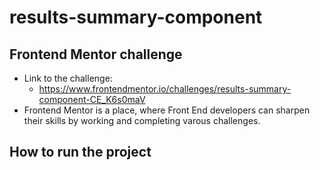 # results-summary-component

## Frontend Mentor challenge

* Link to the challenge: 
  * https://www.frontendmentor.io/challenges/results-summary-component-CE_K6s0maV
* Frontend Mentor is a place, where Front End developers can sharpen their skills by working and completing varous challenges.

## How to run the project

